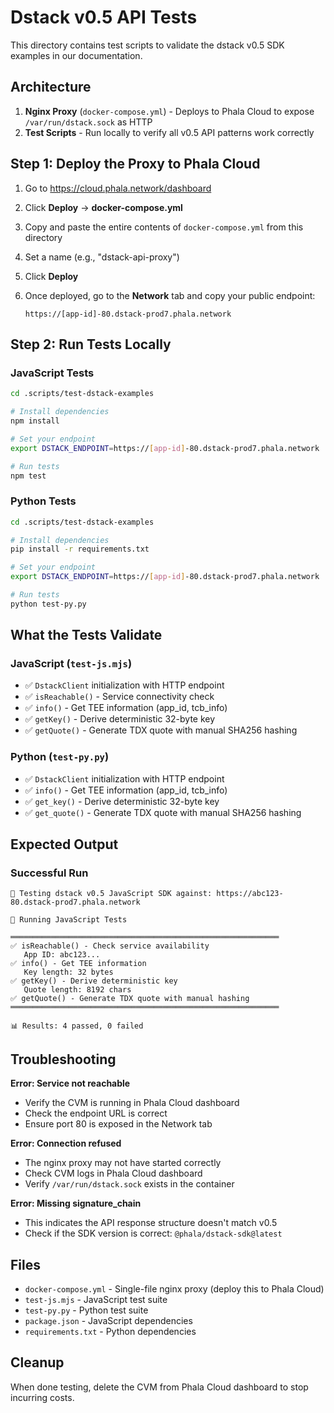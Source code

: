 # Dstack v0.5 API Tests

This directory contains test scripts to validate the dstack v0.5 SDK examples in our documentation.

## Architecture

1. **Nginx Proxy** (`docker-compose.yml`) - Deploys to Phala Cloud to expose `/var/run/dstack.sock` as HTTP
2. **Test Scripts** - Run locally to verify all v0.5 API patterns work correctly

## Step 1: Deploy the Proxy to Phala Cloud

1. Go to <https://cloud.phala.network/dashboard>
2. Click **Deploy** → **docker-compose.yml**
3. Copy and paste the entire contents of `docker-compose.yml` from this directory
4. Set a name (e.g., "dstack-api-proxy")
5. Click **Deploy**
6. Once deployed, go to the **Network** tab and copy your public endpoint:

   ```text
   https://[app-id]-80.dstack-prod7.phala.network
   ```

## Step 2: Run Tests Locally

### JavaScript Tests

```bash
cd .scripts/test-dstack-examples

# Install dependencies
npm install

# Set your endpoint
export DSTACK_ENDPOINT=https://[app-id]-80.dstack-prod7.phala.network

# Run tests
npm test
```

### Python Tests

```bash
cd .scripts/test-dstack-examples

# Install dependencies
pip install -r requirements.txt

# Set your endpoint
export DSTACK_ENDPOINT=https://[app-id]-80.dstack-prod7.phala.network

# Run tests
python test-py.py
```

## What the Tests Validate

### JavaScript (`test-js.mjs`)

- ✅ `DstackClient` initialization with HTTP endpoint
- ✅ `isReachable()` - Service connectivity check
- ✅ `info()` - Get TEE information (app_id, tcb_info)
- ✅ `getKey()` - Derive deterministic 32-byte key
- ✅ `getQuote()` - Generate TDX quote with manual SHA256 hashing

### Python (`test-py.py`)

- ✅ `DstackClient` initialization with HTTP endpoint
- ✅ `info()` - Get TEE information (app_id, tcb_info)
- ✅ `get_key()` - Derive deterministic 32-byte key
- ✅ `get_quote()` - Generate TDX quote with manual SHA256 hashing

## Expected Output

### Successful Run

```text
🔗 Testing dstack v0.5 JavaScript SDK against: https://abc123-80.dstack-prod7.phala.network

🧪 Running JavaScript Tests

════════════════════════════════════════════════════════════
✅ isReachable() - Check service availability
   App ID: abc123...
✅ info() - Get TEE information
   Key length: 32 bytes
✅ getKey() - Derive deterministic key
   Quote length: 8192 chars
✅ getQuote() - Generate TDX quote with manual hashing
════════════════════════════════════════════════════════════

📊 Results: 4 passed, 0 failed
```

## Troubleshooting

**Error: Service not reachable**

- Verify the CVM is running in Phala Cloud dashboard
- Check the endpoint URL is correct
- Ensure port 80 is exposed in the Network tab

**Error: Connection refused**

- The nginx proxy may not have started correctly
- Check CVM logs in Phala Cloud dashboard
- Verify `/var/run/dstack.sock` exists in the container

**Error: Missing signature_chain**

- This indicates the API response structure doesn't match v0.5
- Check if the SDK version is correct: `@phala/dstack-sdk@latest`

## Files

- `docker-compose.yml` - Single-file nginx proxy (deploy this to Phala Cloud)
- `test-js.mjs` - JavaScript test suite
- `test-py.py` - Python test suite
- `package.json` - JavaScript dependencies
- `requirements.txt` - Python dependencies

## Cleanup

When done testing, delete the CVM from Phala Cloud dashboard to stop incurring costs.
